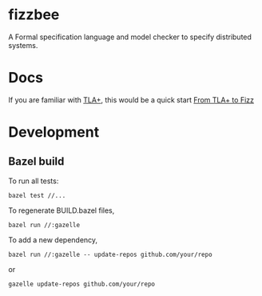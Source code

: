 # fizzbee

A Formal specification language and model checker
to specify distributed systems.

# Docs
If you are familiar with [TLA+](https://lamport.azurewebsites.net/tla/tla.html), this would be a quick start
[From TLA+ to Fizz](https://github.com/jayaprabhakar/fizzbee/blob/main/docs/language_design_for_review.md)

# Development

## Bazel build
To run all tests:

```
bazel test //...
```

To regenerate BUILD.bazel files,

```
bazel run //:gazelle
```

To add a new dependency,

```
bazel run //:gazelle -- update-repos github.com/your/repo
```
or
```
gazelle update-repos github.com/your/repo
```

